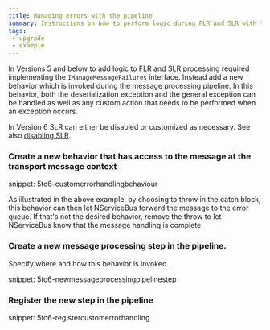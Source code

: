 ```yaml
---
title: Managing errors with the pipeline
summary: Instructions on how to perform logic during FLR and SLR with the pipeline
tags:
 - upgrade
 - example
---
```


In Versions 5 and below to add logic to FLR and SLR processing required implementing the `IManageMessageFailures` interface. Instead add a new behavior which is invoked during the message processing pipeline. In this behavior, both the deserialization exception and the general exception can be handled as well as any custom action that needs to be performed when an exception occurs. 

In Version 6 SLR can either be disabled or customized as necessary. See also [disabling SLR](/nservicebus/errors/automatic-retries.md#second-level-retries-disabling-slr-through-code).

### Create a new behavior that has access to the message at the transport message context

snippet: 5to6-customerrorhandlingbehaviour

As illustrated in the above example, by choosing to throw in the catch block, this behavior can then let NServiceBus forward the message to the error queue. If that's not the desired behavior, remove the throw to let NServiceBus know that the message handling is complete.


### Create a new message processing step in the pipeline.

Specify where and how this behavior is invoked. 

snippet: 5to6-newmessageprocessingpipelinestep


### Register the new step in the pipeline

snippet: 5to6-registercustomerrorhandling
